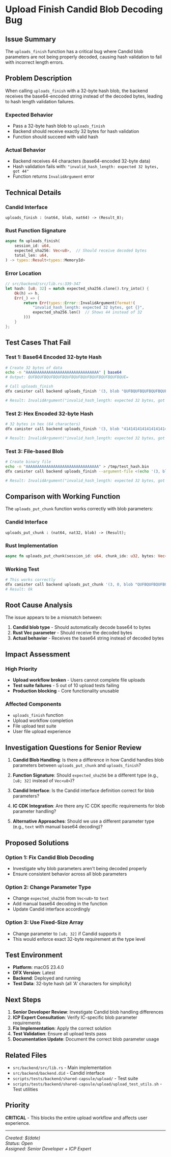 # Upload Finish Candid Blob Decoding Bug

## Issue Summary

The `uploads_finish` function has a critical bug where Candid blob parameters are not being properly decoded, causing hash validation to fail with incorrect length errors.

## Problem Description

When calling `uploads_finish` with a 32-byte hash blob, the backend receives the base64-encoded string instead of the decoded bytes, leading to hash length validation failures.

### Expected Behavior

- Pass a 32-byte hash blob to `uploads_finish`
- Backend should receive exactly 32 bytes for hash validation
- Function should succeed with valid hash

### Actual Behavior

- Backend receives 44 characters (base64-encoded 32-byte data)
- Hash validation fails with: `"invalid_hash_length: expected 32 bytes, got 44"`
- Function returns `InvalidArgument` error

## Technical Details

### Candid Interface

```candid
uploads_finish : (nat64, blob, nat64) -> (Result_8);
```

### Rust Function Signature

```rust
async fn uploads_finish(
    session_id: u64,
    expected_sha256: Vec<u8>,  // Should receive decoded bytes
    total_len: u64,
) -> types::Result<types::MemoryId>
```

### Error Location

```rust
// src/backend/src/lib.rs:339-347
let hash: [u8; 32] = match expected_sha256.clone().try_into() {
    Ok(h) => h,
    Err(_) => {
        return Err(types::Error::InvalidArgument(format!(
            "invalid_hash_length: expected 32 bytes, got {}",
            expected_sha256.len()  // Shows 44 instead of 32
        )))
    }
};
```

## Test Cases That Fail

### Test 1: Base64 Encoded 32-byte Hash

```bash
# Create 32 bytes of data
echo -n "AAAAAAAAAAAAAAAAAAAAAAAAAAAAAAAA" | base64
# Output: QUFBQUFBQUFBQUFBQUFBQUFBQUFBQUFBQUFBQUFBQUE=

# Call uploads_finish
dfx canister call backend uploads_finish '(3, blob "QUFBQUFBQUFBQUFBQUFBQUFBQUFBQUFBQUFBQUFBQUE=", 250)'

# Result: InvalidArgument("invalid_hash_length: expected 32 bytes, got 44")
```

### Test 2: Hex Encoded 32-byte Hash

```bash
# 32 bytes in hex (64 characters)
dfx canister call backend uploads_finish '(3, blob "4141414141414141414141414141414141414141414141414141414141414141", 250)'

# Result: InvalidArgument("invalid_hash_length: expected 32 bytes, got 64")
```

### Test 3: File-based Blob

```bash
# Create binary file
echo -n "AAAAAAAAAAAAAAAAAAAAAAAAAAAAAAAA" > /tmp/test_hash.bin
dfx canister call backend uploads_finish --argument-file <(echo '(3, blob "'$(base64 -i /tmp/test_hash.bin)'", 250)')

# Result: InvalidArgument("invalid_hash_length: expected 32 bytes, got 44")
```

## Comparison with Working Function

The `uploads_put_chunk` function works correctly with blob parameters:

### Candid Interface

```candid
uploads_put_chunk : (nat64, nat32, blob) -> (Result);
```

### Rust Implementation

```rust
async fn uploads_put_chunk(session_id: u64, chunk_idx: u32, bytes: Vec<u8>) -> types::Result<()>
```

### Working Test

```bash
# This works correctly
dfx canister call backend uploads_put_chunk '(3, 0, blob "QUFBQUFBQUFBQUFBQUFBQUFBQUFBQUFBQUFBQUFBQUE=")'
# Result: Ok
```

## Root Cause Analysis

The issue appears to be a mismatch between:

1. **Candid blob type** - Should automatically decode base64 to bytes
2. **Rust Vec<u8> parameter** - Should receive the decoded bytes
3. **Actual behavior** - Receives the base64 string instead of decoded bytes

## Impact Assessment

### High Priority

- **Upload workflow broken** - Users cannot complete file uploads
- **Test suite failures** - 5 out of 10 upload tests failing
- **Production blocking** - Core functionality unusable

### Affected Components

- `uploads_finish` function
- Upload workflow completion
- File upload test suite
- User file upload experience

## Investigation Questions for Senior Review

1. **Candid Blob Handling**: Is there a difference in how Candid handles blob parameters between `uploads_put_chunk` and `uploads_finish`?

2. **Function Signature**: Should `expected_sha256` be a different type (e.g., `[u8; 32]` instead of `Vec<u8>`)?

3. **Candid Interface**: Is the Candid interface definition correct for blob parameters?

4. **IC CDK Integration**: Are there any IC CDK specific requirements for blob parameter handling?

5. **Alternative Approaches**: Should we use a different parameter type (e.g., `text` with manual base64 decoding)?

## Proposed Solutions

### Option 1: Fix Candid Blob Decoding

- Investigate why blob parameters aren't being decoded properly
- Ensure consistent behavior across all blob parameters

### Option 2: Change Parameter Type

- Change `expected_sha256` from `Vec<u8>` to `text`
- Add manual base64 decoding in the function
- Update Candid interface accordingly

### Option 3: Use Fixed-Size Array

- Change parameter to `[u8; 32]` if Candid supports it
- This would enforce exact 32-byte requirement at the type level

## Test Environment

- **Platform**: macOS 23.4.0
- **DFX Version**: Latest
- **Backend**: Deployed and running
- **Test Data**: 32-byte hash (all 'A' characters for simplicity)

## Next Steps

1. **Senior Developer Review**: Investigate Candid blob handling differences
2. **ICP Expert Consultation**: Verify IC-specific blob parameter requirements
3. **Fix Implementation**: Apply the correct solution
4. **Test Validation**: Ensure all upload tests pass
5. **Documentation Update**: Document the correct blob parameter usage

## Related Files

- `src/backend/src/lib.rs` - Main implementation
- `src/backend/backend.did` - Candid interface
- `scripts/tests/backend/shared-capsule/upload/` - Test suite
- `scripts/tests/backend/shared-capsule/upload/upload_test_utils.sh` - Test utilities

## Priority

**CRITICAL** - This blocks the entire upload workflow and affects user experience.

---

_Created: $(date)_  
_Status: Open_  
_Assigned: Senior Developer + ICP Expert_
